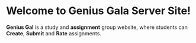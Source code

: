 # Welcome to Genius Gala Server Site!

**Genius Gal** is a study and **assignment** group website, where students can **Create**, **Submit** and **Rate** assignments. 

